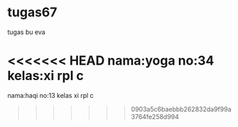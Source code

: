 # tugas67
tugas bu eva

<<<<<<< HEAD
nama:yoga
no:34
kelas:xi rpl c
=======
nama:haqi
no:13
kelas xi rpl c
>>>>>>> 0903a5c6baebbb262832da9f99a3764fe258d994

